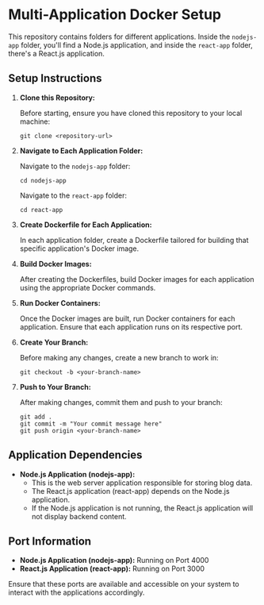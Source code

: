 # Multi-Application Docker Setup

This repository contains folders for different applications. Inside the `nodejs-app` folder, you'll find a Node.js application, and inside the `react-app` folder, there's a React.js application.

## Setup Instructions

1. **Clone this Repository:**

   Before starting, ensure you have cloned this repository to your local machine:
   ```
   git clone <repository-url>
   ```

2. **Navigate to Each Application Folder:**

   Navigate to the `nodejs-app` folder:
   ```
   cd nodejs-app
   ```

   Navigate to the `react-app` folder:
   ```
   cd react-app
   ```

3. **Create Dockerfile for Each Application:**

   In each application folder, create a Dockerfile tailored for building that specific application's Docker image.

4. **Build Docker Images:**

   After creating the Dockerfiles, build Docker images for each application using the appropriate Docker commands.

5. **Run Docker Containers:**

   Once the Docker images are built, run Docker containers for each application. Ensure that each application runs on its respective port.

6. **Create Your Branch:**

   Before making any changes, create a new branch to work in:
   ```
   git checkout -b <your-branch-name>
   ```

7. **Push to Your Branch:**

   After making changes, commit them and push to your branch:
   ```
   git add .
   git commit -m "Your commit message here"
   git push origin <your-branch-name>
   ```

## Application Dependencies

- **Node.js Application (nodejs-app):**
  - This is the web server application responsible for storing blog data.
  - The React.js application (react-app) depends on the Node.js application.
  - If the Node.js application is not running, the React.js application will not display backend content.

## Port Information

- **Node.js Application (nodejs-app):** Running on Port 4000
- **React.js Application (react-app):** Running on Port 3000

Ensure that these ports are available and accessible on your system to interact with the applications accordingly.
